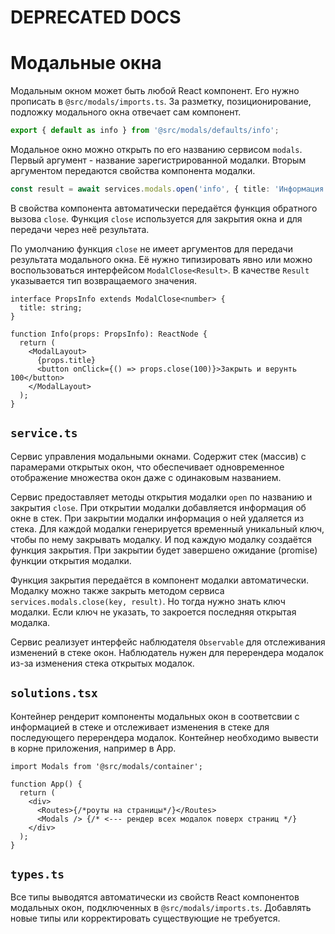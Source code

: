 # DEPRECATED DOCS

# Модальные окна

Модальным окном может быть любой React компонент. Его нужно прописать в `@src/modals/imports.ts`.
За разметку, позиционирование, подложку модального окна отвечает сам компонент.

```ts
export { default as info } from '@src/modals/defaults/info';
```

Модальное окно можно открыть по его названию сервисом `modals`.
Первый аргумент - название зарегистрированной модалки.
Вторым аргументом передаются свойства компонента модалки.

```ts
const result = await services.modals.open('info', { title: 'Информация' });
```

В свойства компонента автоматически передаётся функция обратного вызова `close`.
Функция `close` используется для закрытия окна и для передачи через неё результата.

По умолчанию функция `close` не имеет аргументов для передачи результата модального окна.
Её нужно типизировать явно или можно воспользоваться интерфейсом
`ModalClose<Result>`. В качестве `Result` указывается тип возвращаемого значения.

```tsx
interface PropsInfo extends ModalClose<number> {
  title: string;
}

function Info(props: PropsInfo): ReactNode {
  return (
    <ModalLayout>
      {props.title}
      <button onClick={() => props.close(100)}>Закрыть и верунть 100</button>
    </ModalLayout>
  );
}
```

## `service.ts`

Сервис управления модальными окнами. Содержит стек (массив) с парамерами открытых окон, что
обеспечивает одновременное отображение множества окон даже с одинаковым названием.

Сервис предоставляет методы открытия модалки `open` по названию и закрытия `close`.
При открытии модалки добавляется информация об окне в стек.
При закрытии модалки информация о ней удаляется из стека.
Для каждой модалки генерируется временный уникальный ключ, чтобы по нему закрывать модалку.
И под каждую модалку создаётся функция закрытия. При закрытии будет завершено ожидание (promise) функции открытия модалки.

Функция закрытия передаётся в компонент модалки автоматически. Модалку можно также закрыть
методом сервиса `services.modals.close(key, result)`. Но тогда нужно знать ключ модалки. Если ключ не
указать, то закроется последняя открытая модалка.

Сервис реализует интерфейс наблюдателя `Observable` для отслеживания изменений в стеке окон.
Наблюдатель нужен для перерендера модалок из-за изменения стека открытых модалок.

## `solutions.tsx`

Контейнер рендерит компоненты модальных окон в соответсвии с информацией в стеке и отслеживает изменения в стеке
для последующего перерендера модалок. Контейнер необходимо вывести в корне приложения, например в App.

```tsx
import Modals from '@src/modals/container';

function App() {
  return (
    <div>
      <Routes>{/*роуты на страницы*/}</Routes>
      <Modals /> {/* <--- рендер всех модалок поверх страниц */}
    </div>
  );
}
```

## `types.ts`

Все типы выводятся автоматически из свойств React компонентов модальных окон,
подключенных в `@src/modals/imports.ts`.
Добавлять новые типы или корректировать существующие не требуется.

